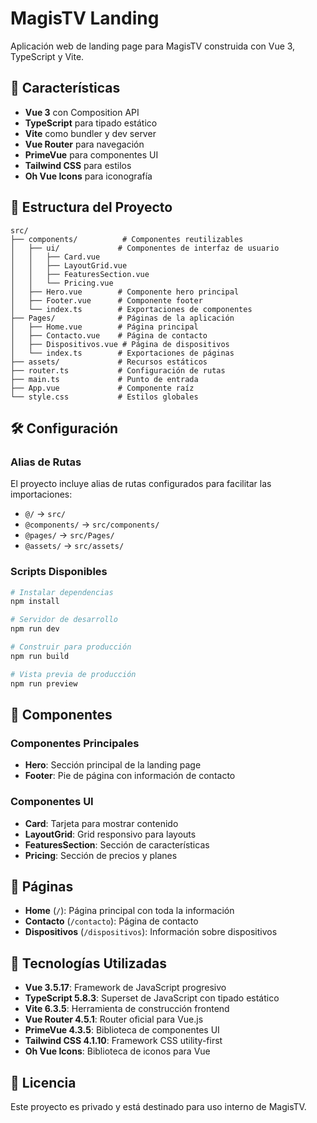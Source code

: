 # MagisTV Landing

Aplicación web de landing page para MagisTV construida con Vue 3, TypeScript y Vite.

## 🚀 Características

- **Vue 3** con Composition API
- **TypeScript** para tipado estático
- **Vite** como bundler y dev server
- **Vue Router** para navegación
- **PrimeVue** para componentes UI
- **Tailwind CSS** para estilos
- **Oh Vue Icons** para iconografía

## 📁 Estructura del Proyecto

```
src/
├── components/          # Componentes reutilizables
│   ├── ui/             # Componentes de interfaz de usuario
│   │   ├── Card.vue
│   │   ├── LayoutGrid.vue
│   │   ├── FeaturesSection.vue
│   │   └── Pricing.vue
│   ├── Hero.vue        # Componente hero principal
│   ├── Footer.vue      # Componente footer
│   └── index.ts        # Exportaciones de componentes
├── Pages/              # Páginas de la aplicación
│   ├── Home.vue        # Página principal
│   ├── Contacto.vue    # Página de contacto
│   ├── Dispositivos.vue # Página de dispositivos
│   └── index.ts        # Exportaciones de páginas
├── assets/             # Recursos estáticos
├── router.ts           # Configuración de rutas
├── main.ts             # Punto de entrada
├── App.vue             # Componente raíz
└── style.css           # Estilos globales
```

## 🛠️ Configuración

### Alias de Rutas

El proyecto incluye alias de rutas configurados para facilitar las importaciones:

- `@/` → `src/`
- `@components/` → `src/components/`
- `@pages/` → `src/Pages/`
- `@assets/` → `src/assets/`

### Scripts Disponibles

```bash
# Instalar dependencias
npm install

# Servidor de desarrollo
npm run dev

# Construir para producción
npm run build

# Vista previa de producción
npm run preview
```

## 🎨 Componentes

### Componentes Principales
- **Hero**: Sección principal de la landing page
- **Footer**: Pie de página con información de contacto

### Componentes UI
- **Card**: Tarjeta para mostrar contenido
- **LayoutGrid**: Grid responsivo para layouts
- **FeaturesSection**: Sección de características
- **Pricing**: Sección de precios y planes

## 📱 Páginas

- **Home** (`/`): Página principal con toda la información
- **Contacto** (`/contacto`): Página de contacto
- **Dispositivos** (`/dispositivos`): Información sobre dispositivos

## 🔧 Tecnologías Utilizadas

- **Vue 3.5.17**: Framework de JavaScript progresivo
- **TypeScript 5.8.3**: Superset de JavaScript con tipado estático
- **Vite 6.3.5**: Herramienta de construcción frontend
- **Vue Router 4.5.1**: Router oficial para Vue.js
- **PrimeVue 4.3.5**: Biblioteca de componentes UI
- **Tailwind CSS 4.1.10**: Framework CSS utility-first
- **Oh Vue Icons**: Biblioteca de iconos para Vue

## 📄 Licencia

Este proyecto es privado y está destinado para uso interno de MagisTV.
